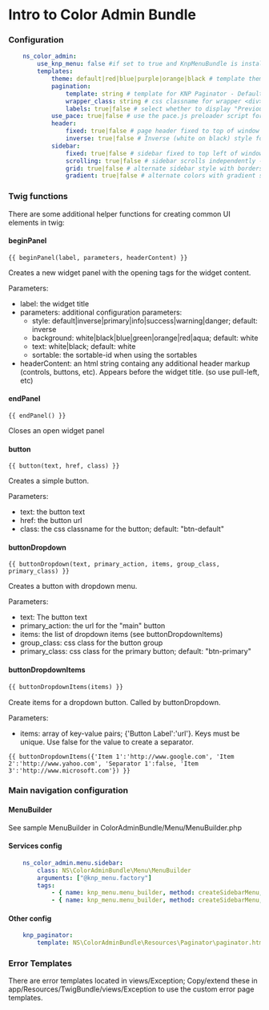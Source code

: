 # Intro to Color Admin Bundle

### Configuration

```yaml
    ns_color_admin:
        use_knp_menu: false #if set to true and KnpMenuBundle is installed, we'll set the template to our knp_menu.html.twig template 
        templates:
            theme: default|red|blue|purple|orange|black # template theme; Default: 'default'
            pagination:
                template: string # template for KNP Paginator - Default: 'NSColorAdminBundle:Pagination:pagination.html.twig'
                wrapper_class: string # css classname for wrapper <div> - Default: 'paginator-md'
                labels: true|false # select whether to display "Previous/Next" labels - Default: false
            use_pace: true|false # use the pace.js preloader script for fancy page-load animations - Do not use in development as page content will not display on 500-errors - Default: false
            header:
                fixed: true|false # page header fixed to top of window - Default: true
                inverse: true|false # Inverse (white on black) style for page header - Default: false
            sidebar:
                fixed: true|false # sidebar fixed to top left of window - Default: true
                scrolling: true|false # sidebar scrolls independently - Default: true
                grid: true|false # alternate sidebar style with borders - Default: false
                gradient: true|false # alternate colors with gradient style - Default: false
```

### Twig functions

There are some additional helper functions for creating common UI elements in twig:

#### beginPanel
```twig
{{ beginPanel(label, parameters, headerContent) }}
```
Creates a new widget panel with the opening tags for the widget content.

Parameters:

- label: the widget title
- parameters: additional configuration parameters:
    - style: default|inverse|primary|info|success|warning|danger; default: inverse
    - background: white|black|blue|green|orange|red|aqua; default: white
    - text: white|black; default: white
    - sortable: the sortable-id when using the sortables
- headerContent: an html string containg any additional header markup (controls, buttons, etc).  Appears before the widget title. (so use pull-left, etc)

#### endPanel
```twig
{{ endPanel() }}
```
Closes an open widget panel

#### button
```twig
{{ button(text, href, class) }}
```
Creates a simple button.

Parameters:

- text: the button text
- href: the button url
- class: the css classname for the button; default: "btn-default"

#### buttonDropdown
```twig
{{ buttonDropdown(text, primary_action, items, group_class, primary_class) }}
```
Creates a button with dropdown menu.

Parameters:

- text: The button text
- primary_action: the url for the "main" button
- items: the list of dropdown items (see buttonDropdownItems)
- group_class: css class for the button group
- primary_class: css class for the primary button; default: "btn-primary"

#### buttonDropdownItems
```html
{{ buttonDropdownItems(items) }}
```
Create items for a dropdown button. Called by buttonDropdown.

Parameters:

- items: array of key-value pairs; {'Button Label':'url'}.  Keys must be unique.  Use false for the value to create a separator.
```twig
{{ buttonDropdownItems({'Item 1':'http://www.google.com', 'Item 2':'http://www.yahoo.com', 'Separator 1':false, 'Item 3':'http://www.microsoft.com'}) }}
```

### Main navigation configuration
#### MenuBuilder

See sample MenuBuilder in ColorAdminBundle/Menu/MenuBuilder.php

#### Services config
```yaml
    ns_color_admin.menu.sidebar:
        class: NS\ColorAdminBundle\Menu\MenuBuilder
        arguments: ["@knp_menu.factory"]
        tags:
            - { name: knp_menu.menu_builder, method: createSidebarMenu, alias: sidebar } # The alias is what is used to retrieve the menu
            - { name: knp_menu.menu_builder, method: createSidebarMenu, alias: breadcrumbs }
```

#### Other config
```yaml
    knp_paginator:
        template: NS\ColorAdminBundle\Resources\Paginator\paginator.html.twig #optional
```

### Error Templates

There are error templates located in views/Exception;  Copy/extend these in app/Resources/TwigBundle/views/Exception to use the custom error page templates.
